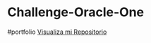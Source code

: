 # Challenge-Oracle-One
#portfolio
<a href="https://srmillagui.github.io/Challenge-Oracle-One/"> Visualiza mi Repositorio </a>
